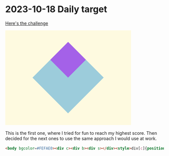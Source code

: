 # 2023-10-18 Daily target

[Here's the challenge](https://cssbattle.dev/play/L8aNhB0P9osr6O4TW7PQ)

![challenge image](2023-10-18.png)

This is the first one, where I tried for fun to reach my highest score. Then decided for the next ones to use the same approach I would use at work.

```html
<body bgcolor=#FEFAE0><div c><div b><div s></div><style>div[c]{position:fixed;left:120;top:70}div[b]{width:160;height:160;background:#9CCCDB;rotate:45deg}div[s]{width:80;height:80;background:#A461E8}
```
